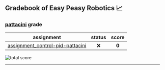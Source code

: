 ## Gradebook of Easy Peasy Robotics :chart_with_upwards_trend:

### [**pattacini**](https://github.com/pattacini) grade

| assignment | status | score |
|    :--:    |  :--:  | :--:  |
| [assignment_control-pid-pattacini](https://github.com/easy-peasy-robotics/assignment_control-pid-pattacini) | :x: | **0** |

![total score](https://img.shields.io/badge/total_score-0-orange.svg?style=flat-square)

---

